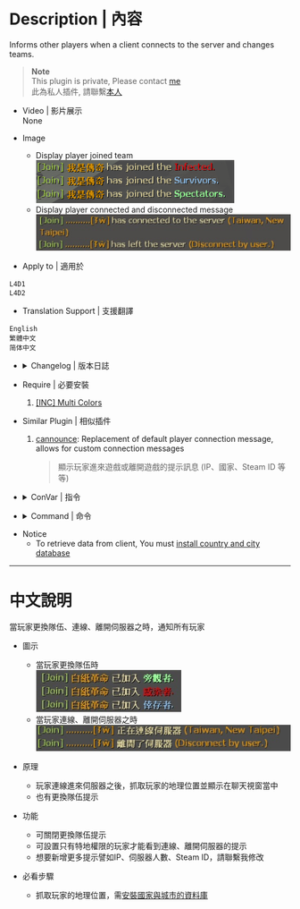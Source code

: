 
# Description | 內容
Informs other players when a client connects to the server and changes teams.

> __Note__ <br/>
This plugin is private, Please contact [me](https://github.com/fbef0102/Game-Private_Plugin#私人插件列表-private-plugins-list)<br/>
此為私人插件, 請聯繫[本人](https://github.com/fbef0102/Game-Private_Plugin#私人插件列表-private-plugins-list)

* Video | 影片展示
<br/>None

* Image
	* Display player joined team
	<br/>![l4d_playerjoining_1](image/l4d_playerjoining_1.jpg)
	* Display player connected and disconnected message
	<br/>![l4d_playerjoining_2](image/l4d_playerjoining_2.jpg)

* Apply to | 適用於
```
L4D1
L4D2
```

* Translation Support | 支援翻譯
```
English
繁體中文
简体中文
```

* <details><summary>Changelog | 版本日誌</summary>

	* v1.0 (2022-12-1)
		* Request by Yabi
		* Initial Release
</details>

* Require | 必要安裝
	1. [[INC] Multi Colors](https://github.com/fbef0102/L4D1_2-Plugins/releases/tag/Multi-Colors)

* Similar Plugin | 相似插件
	1. [cannounce](https://github.com/fbef0102/L4D1_2-Plugins/tree/master/cannounce): Replacement of default player connection message, allows for custom connection messages
    	> 顯示玩家進來遊戲或離開遊戲的提示訊息 (IP、國家、Steam ID 等等)

* <details><summary>ConVar | 指令</summary>

	* cfg\sourcemod\l4d_playerjoining.cfg
		```php
		// If 1, inform other players when a client changes team
		l4d_playerjoining_change_team_notify_enable "1"

		// inform other players with these flags when a client connects to server. (Empty = Everyone, -1: Nobody)
		l4d_playerjoining_connnect_server_notify_access ""

		// inform other players with these flags when a client left the server. (Empty = Everyone, -1: Nobody)
		l4d_playerjoining_leave_server_notify_access ""
		```
</details>

* <details><summary>Command | 命令</summary>

	None
</details>

* Notice
	* To retrieve data from client, You must [install country and city database](/Tutorial_%E6%95%99%E5%AD%B8%E5%8D%80/English/Server/Install_Other_File#country-and-city-database)

- - - -
# 中文說明
當玩家更換隊伍、連線、離開伺服器之時，通知所有玩家

* 圖示
	* 當玩家更換隊伍時
	<br/>![l4d_playerjoining_3](image/l4d_playerjoining_3.jpg)
	* 當玩家連線、離開伺服器之時
	<br/>![l4d_playerjoining_4](image/l4d_playerjoining_4.jpg)

* 原理
    * 玩家連線進來伺服器之後，抓取玩家的地理位置並顯示在聊天視窗當中
    * 也有更換隊伍提示

* 功能
    * 可關閉更換隊伍提示
    * 可設置只有特地權限的玩家才能看到連線、離開伺服器的提示
	* 想要新增更多提示譬如IP、伺服器人數、Steam ID，請聯繫我修改

* 必看步驟
	* 抓取玩家的地理位置，需[安裝國家與城市的資料庫](/Tutorial_%E6%95%99%E5%AD%B8%E5%8D%80/Chinese_%E7%B9%81%E9%AB%94%E4%B8%AD%E6%96%87/Server/%E5%AE%89%E8%A3%9D%E5%85%B6%E4%BB%96%E6%AA%94%E6%A1%88%E6%95%99%E5%AD%B8#%E5%AE%89%E8%A3%9D%E5%9C%8B%E5%AE%B6%E8%88%87%E5%9F%8E%E5%B8%82%E7%9A%84%E8%B3%87%E6%96%99%E5%BA%AB)



